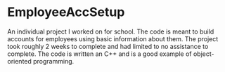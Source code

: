 # EmployeeAccSetup
An individual project I worked on for school. The code is meant to build accounts for employees using basic information about them. The project took roughly 2 weeks to complete and had limited to no assistance to complete. The code is written an C++ and is a good example of object-oriented programming.

